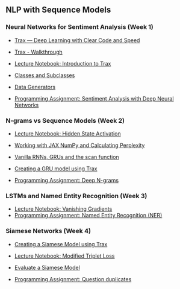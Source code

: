 ## NLP with Sequence Models

### Neural Networks for Sentiment Analysis (Week 1)

* [Trax — Deep Learning with Clear Code and Speed](https://github.com/google/trax)
* [Trax - Walkthrough](https://trax-ml.readthedocs.io/en/latest/notebooks/trax_intro.html#3.-Walkthrough)
* [Lecture Notebook: Introduction to Trax](https://github.com/vigneshv92/Natural-Language-Processing-Specialization/blob/master/Natural%20Language%20Processing%20with%20Sequence%20Models/Week%201/Labs/NLP_C3_W1_lecture_nb_01_trax_intro.ipynb)
* [Classes and Subclasses](https://github.com/vigneshv92/Natural-Language-Processing-Specialization/blob/master/Natural%20Language%20Processing%20with%20Sequence%20Models/Week%201/Labs/NLP_C3_W1_lecture_nb_02_classes.ipynb)
* [Data Generators](https://github.com/vigneshv92/Natural-Language-Processing-Specialization/blob/master/Natural%20Language%20Processing%20with%20Sequence%20Models/Week%201/Labs/NLP_C3_W1_lecture_nb_03_data_generatos.ipynb)


* [Programming Assignment: Sentiment Analysis with Deep Neural Networks](https://github.com/vigneshv92/Natural-Language-Processing-Specialization/blob/master/Natural%20Language%20Processing%20with%20Sequence%20Models/Week%201/Sentiment%20with%20Deep%20Neural%20Networks/C3_W1_Assignment.ipynb)

### N-grams vs Sequence Models (Week 2)

* [Lecture Notebook: Hidden State Activation]()
* [Working with JAX NumPy and Calculating Perplexity]()
* [Vanilla RNNs, GRUs and the scan function]()
* [Creating a GRU model using Trax]()

* [Programming Assignment: Deep N-grams]()

### LSTMs and Named Entity Recognition (Week 3)

* [Lecture Notebook: Vanishing Gradients]()
* [Programming Assignment: Named Entity Recognition (NER)]()

### Siamese Networks (Week 4)

* [Creating a Siamese Model using Trax]()
* [Lecture Notebook: Modified Triplet Loss]()
* [Evaluate a Siamese Model]()

* [Programming Assignment: Question duplicates]()
